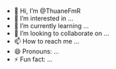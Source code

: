 - 👋 Hi, I’m @ThuaneFmR
- 👀 I’m interested in ...
- 🌱 I’m currently learning ...
- 💞️ I’m looking to collaborate on ...
- 📫 How to reach me ...
- 😄 Pronouns: ...
- ⚡ Fun fact: ...

<!---
ThuaneFmR/ThuaneFmR is a ✨ special ✨ repository because its `README.md` (this file) appears on your GitHub profile.
You can click the Preview link to take a look at your changes.
--->
